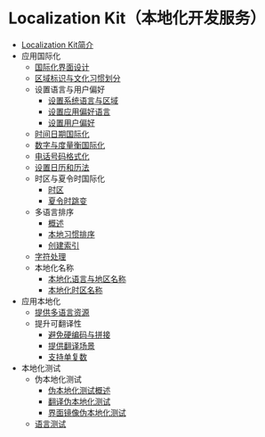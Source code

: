 # Localization Kit（本地化开发服务）

- [Localization Kit简介](../internationalization/i18n-l10n.md)
- 应用国际化
    - [国际化界面设计](../internationalization/i18n-ui-design.md)
    - [区域标识与文化习惯划分](../internationalization/i18n-locale-culture.md)
    - 设置语言与用户偏好
        - [设置系统语言与区域](../internationalization/i18n-system-language-region.md)
        - [设置应用偏好语言](../internationalization/i18n-preferred-language.md)
        - [设置用户偏好](../internationalization/i18n-user-preferences.md)
    - [时间日期国际化](../internationalization/i18n-time-date.md)
    - [数字与度量衡国际化](../internationalization/i18n-numbers-weights-measures.md)
    - [电话号码格式化](../internationalization/i18n-phone-numbers.md)
    - [设置日历和历法](../internationalization/i18n-calendar.md)
    - 时区与夏令时国际化
        - [时区](../internationalization/i18n-time-zone.md)
        - [夏令时跳变](../internationalization/i18n-dst-transition.md)
    - 多语言排序
        - [概述](../internationalization/i18n-sorting-overview.md)
        - [本地习惯排序](../internationalization/i18n-sorting-local.md)
        - [创建索引](../internationalization/i18n-sorting-index.md)
    - [字符处理](../internationalization/i18n-character-processing.md)
    - 本地化名称
        - [本地化语言与地区名称](../internationalization/i18n-language-region-display.md)
        - [本地化时区名称](../internationalization/i18n-time-zone-display.md)
- 应用本地化
    - [提供多语言资源](../internationalization/l10n-multilingual-resources.md)
    - 提升可翻译性
        - [避免硬编码与拼接](../internationalization/l10n-hard-coding-concatenate.md)
        - [提供翻译场景](../internationalization/l10n-translation-scene.md)
        - [支持单复数](../internationalization/l10n-singular-plural.md)
- 本地化测试
    - 伪本地化测试
        - [伪本地化测试概述](../internationalization/pseudo-i18n-testing-overview.md)
        - [翻译伪本地化测试](../internationalization/pseudo-i18n-testing-translation.md)
        - [界面镜像伪本地化测试](../internationalization/pseudo-i18n-testing-mirror.md)
    - [语言测试](../internationalization/linguistic-testing.md)
